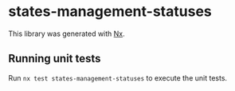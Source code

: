 # states-management-statuses

This library was generated with [Nx](https://nx.dev).

## Running unit tests

Run `nx test states-management-statuses` to execute the unit tests.
